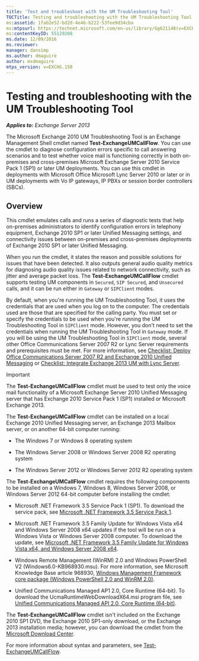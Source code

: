 ```yaml
---
title: 'Test and troubleshoot with the UM Troubleshooting Tool'
TOCTitle: Testing and troubleshooting with the UM Troubleshooting Tool
ms:assetid: 1fab2e52-bd2d-4e46-b222-53fee9d34cba
ms:mtpsurl: https://technet.microsoft.com/en-us/library/Gg621148(v=EXCHG.150)
ms:contentKeyID: 55129208
ms.date: 12/09/2016
ms.reviewer: 
manager: dansimp
ms.author: dmaguire
author: msdmaguire
mtps_version: v=EXCHG.150
---
```


# Testing and troubleshooting with the UM Troubleshooting Tool

_**Applies to:** Exchange Server 2013_

The Microsoft Exchange 2010 UM Troubleshooting Tool is an Exchange Management Shell cmdlet named **Test-ExchangeUMCallFlow**. You can use the cmdlet to diagnose configuration errors specific to call answering scenarios and to test whether voice mail is functioning correctly in both on-premises and cross-premises Microsoft Exchange Server 2010 Service Pack 1 (SP1) or later UM deployments. You can use this cmdlet in deployments with Microsoft Office Microsoft Lync Server 2010 or later or in UM deployments with Vo IP gateways, IP PBXs or session border controllers (SBCs).

## Overview

This cmdlet emulates calls and runs a series of diagnostic tests that help on-premises administrators to identify configuration errors in telephony equipment, Exchange 2010 SP1 or later Unified Messaging settings, and connectivity issues between on-premises and cross-premises deployments of Exchange 2010 SP1 or later Unified Messaging.

When you run the cmdlet, it states the reason and possible solutions for issues that have been detected. It also outputs general audio quality metrics for diagnosing audio quality issues related to network connectivity, such as jitter and average packet loss. The **Test-ExchangeUMCallFlow** cmdlet supports testing UM components in `Secured`, `SIP Secured`, and `Unsecured` calls, and it can be run either in `Gateway` or `SIPClient` modes.

By default, when you're running the UM Troubleshooting Tool, it uses the credentials that are used when you log on to the computer. The credentials used are those that are specified for the calling party. You must set or specify the credentials to be used when you're running the UM Troubleshooting Tool in `SIPClient` mode. However, you don't need to set the credentials when running the UM Troubleshooting Tool in `Gateway` mode. If you will be using the UM Troubleshooting Tool in `SIPClient` mode, several other Office Communications Server 2007 R2 or Lync Server requirements and prerequisites must be met. For more information, see [Checklist: Deploy Office Communications Server 2007 R2 and Exchange 2010 Unified Messaging](https://go.microsoft.com/fwlink/p/?linkid=311961) or [Checklist: Integrate Exchange 2013 UM with Lync Server](checklist-integrate-exchange-2013-um-with-lync-server-exchange-2013-help.md).

> [!IMPORTANT]
> The <STRONG>Test-ExchangeUMCallFlow</STRONG> cmdlet must be used to test only the voice mail functionality of a Microsoft Exchange Server 2010 Unified Messaging server that has Exchange 2010 Service Pack 1 (SP1) installed or Microsoft Exchange 2013.

The **Test-ExchangeUMCallFlow** cmdlet can be installed on a local Exchange 2010 Unified Messaging server, an Exchange 2013 Mailbox server, or on another 64-bit computer running:

  - The Windows 7 or Windows 8 operating system

  - The Windows Server 2008 or Windows Server 2008 R2 operating system

  - The Windows Server 2012 or Windows Server 2012 R2 operating system

The **Test-ExchangeUMCallFlow** cmdlet requires the following components to be installed on a Windows 7, Windows 8, Windows Server 2008, or Windows Server 2012 64-bit computer before installing the cmdlet:

  - Microsoft .NET Framework 3.5 Service Pack 1 (SP1). To download the service pack, see [Microsoft .NET Framework 3.5 Service Pack 1](https://go.microsoft.com/fwlink/p/?linkid=152380).

  - Microsoft .NET Framework 3.5 Family Update for Windows Vista x64 and Windows Server 2008 x64 updates if the tool will be run on a Windows Vista or Windows Server 2008 computer. To download the update, see [Microsoft .NET Framework 3.5 Family Update for Windows Vista x64, and Windows Server 2008 x64](https://go.microsoft.com/fwlink/p/?linkid=178998).

  - Windows Remote Management (WinRM) 2.0 and Windows PowerShell V2 (Windows6.0-KB968930.msu). For more information, see Microsoft Knowledge Base article 968930, [Windows Management Framework core package (Windows PowerShell 2.0 and WinRM 2.0)](http://go.microsoft.com/fwlink/p/?linkid=3052&kbid=968930).

  - Unified Communications Managed AP1 2.0, Core Runtime (64-bit). To download the UcmaRuntimeWebDownloadX64.msi program file, see [Unified Communications Managed API 2.0, Core Runtime (64-bit)](https://go.microsoft.com/fwlink/p/?linkid=198175).

The **Test-ExchangeUMCallFlow** cmdlet isn't included on the Exchange 2010 SP1 DVD, the Exchange 2010 SP1-only download, or the Exchange 2013 installation media; however, you can download the cmdlet from the [Microsoft Download Center](https://go.microsoft.com/fwlink/p/?linkid=182625).

For more information about syntax and parameters, see [Test-ExchangeUMCallFlow](https://technet.microsoft.com/en-us/library/ff630913\(v=exchg.150\)).
